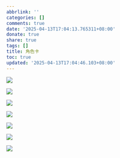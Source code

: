 ```yaml
---
abbrlink: ''
categories: []
comments: true
date: '2025-04-13T17:04:13.765311+08:00'
donate: true
share: true
tags: []
title: 角色卡
toc: true
updated: '2025-04-13T17:04:46.103+08:00'
---
```

![](https://cdn.jsdmirror.com/gh/JiangKaslana/picture/20250413170343324.png)

![](https://cdn.jsdmirror.com/gh/JiangKaslana/picture/20250413170459791.png)

![](https://cdn.jsdmirror.com/gh/JiangKaslana/picture/20250413170513690.png)

![](https://cdn.jsdmirror.com/gh/JiangKaslana/picture/20250413170531522.png)

![](https://cdn.jsdmirror.com/gh/JiangKaslana/picture/20250413170547903.png)

![](https://cdn.jsdmirror.com/gh/JiangKaslana/picture/20250413170600458.png)

![](https://cdn.jsdmirror.com/gh/JiangKaslana/picture/20250413170612626.png)
